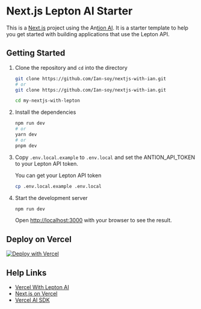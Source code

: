 # Next.js Lepton AI Starter

This is a [Next.js](https://nextjs.org/) project using the An[tion AI](https://www.lepton.ai/). It is a starter template to help you get started with building applications that use the Lepton API.

## Getting Started

1. Clone the repository and `cd` into the directory

   ```bash
   git clone https://github.com/Ian-soy/nextjs-with-ian.git
   # or
   git clone https://github.com/Ian-soy/nextjs-with-ian.git

   cd my-nextjs-with-lepton
   ```
2. Install the dependencies

   ```bash
   npm run dev
   # or
   yarn dev
   # or
   pnpm dev
   ```
3. Copy `.env.local.example` to `.env.local` and set the ANTION_API_TOKEN to your Lepton API token.

   You can get your Lepton API token

   ```bash
   cp .env.local.example .env.local
   ```
4. Start the development server

   ```bash
   npm run dev
   ```

   Open [http://localhost:3000](http://localhost:3000) with your browser to see the result.

## Deploy on Vercel

[![Deploy with Vercel](https://vercel.com/button)](https://vercel.com/new/clone?repository-url=https%3A%2F%2Fgithub.com%2Fleptonai%2Fnextjs-with-lepton&project-name=nextjs-with-lepton&repository-name=nextjs-with-lepton&demo-title=Next.js%20With%20Lepton%20AI&demo-description=A%20Next.js%20starter%20with%20the%20Lepton%20LLM%20API&demo-url=https%3A%2F%2Fnextjs-with-lepton.vercel.app%2F&demo-image=https%3A%2F%2Fwww.lepton.ai%2Fapi%2Fog&integration-ids=oac_fSHKmIjNmv1PtiGhOzYdEwJh&external-id=https%3A%2F%2Fgithub.com%2Fleptonai%2Fnextjs-with-lepton%2Ftree%2Fmain&from=templates)

## Help Links

- [Vercel With Lepton AI](https://www.lepton.ai/docs/integrations/vercel)
- [Next.js on Vercel](https://vercel.com/docs/frameworks/nextjs)
- [Vercel AI SDK](https://sdk.vercel.ai/docs/guides/frameworks/nextjs-app)
